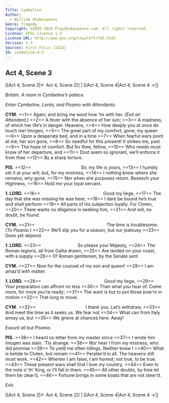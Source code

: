 ```yaml
---
Title: Cymbeline
Author: 
  - William Shakespeare
Genre: Tragedy
Copyright: ©2005-2024 PlayShakespeare.com. All rights reserved.
License: GFDL License 1.3
License URL: http://www.gnu.org/copyleft/fdl.html
Version: 4.3
Sources: First Folio (1623)
ID: cymbeline-4-3
---
```


## Act 4, Scene 3
[[Act 4, Scene 2|← Act 4, Scene 2]] | [[Act 4, Scene 4|Act 4, Scene 4 →]]

*Britain. A room in Cymbeline’s palace.*

*Enter Cymbeline, Lords, and Pisanio with Attendants.*

**CYM.**
==1== Again; and bring me word how ’tis with her.
*(Exit an Attendant.)*
==2== A fever with the absence of her son;
==3== A madness, of which her life’s in danger. Heavens,
==4== How deeply you at once do touch me! Imogen,
==5== The great part of my comfort, gone; my queen
==6== Upon a desperate bed, and in a time
==7== When fearful wars point at me; her son gone,
==8== So needful for this present! It strikes me, past
==9== The hope of comfort. But for thee, fellow,
==10== Who needs must know of her departure, and
==11== Dost seem so ignorant, we’ll enforce it from thee
==12== By a sharp torture.

**PIS.**
==12==            Sir, my life is yours,
==13== I humbly set it at your will; but, for my mistress,
==14== I nothing know where she remains, why gone,
==15== Nor when she purposes return. Beseech your Highness,
==16== Hold me your loyal servant.

**1. LORD.**
==16==               Good my liege,
==17== The day that she was missing he was here;
==18== I dare be bound he’s true and shall perform
==19== All parts of his subjection loyally. For Cloten,
==20== There wants no diligence in seeking him,
==21== And will, no doubt, be found.

**CYM.**
==21==                 The time is troublesome.
*(To Pisanio.)*
==22== We’ll slip you for a season, but our jealousy
==23== Does yet depend.

**1. LORD.**
==23==         So please your Majesty,
==24== The Roman legions, all from Gallia drawn,
==25== Are landed on your coast, with a supply
==26== Of Roman gentlemen, by the Senate sent.

**CYM.**
==27== Now for the counsel of my son and queen!
==28== I am amaz’d with matter.

**1. LORD.**
==28==               Good my liege,
==29== Your preparation can affront no less
==30== Than what you hear of. Come more, for more you’re ready;
==31== The want is but to put those pow’rs in motion
==32== That long to move.

**CYM.**
==32==            I thank you. Let’s withdraw,
==33== And meet the time as it seeks us. We fear not
==34== What can from Italy annoy us, but
==35== We grieve at chances here. Away!

*Exeunt all but Pisanio.*

**PIS.**
==36== I heard no letter from my master since
==37== I wrote him Imogen was slain. ’Tis strange.
==38== Nor hear I from my mistress, who did promise
==39== To yield me often tidings. Neither know I
==40== What is betide to Cloten, but remain
==41== Perplex’d in all. The heavens still must work.
==42== Wherein I am false, I am honest; not true, to be true.
==43== These present wars shall find I love my country,
==44== Even to the note o’ th’ King, or I’ll fall in them.
==45== All other doubts, by time let them be clear’d,
==46== Fortune brings in some boats that are not steer’d.

*Exit.*

[[Act 4, Scene 2|← Act 4, Scene 2]] | [[Act 4, Scene 4|Act 4, Scene 4 →]]